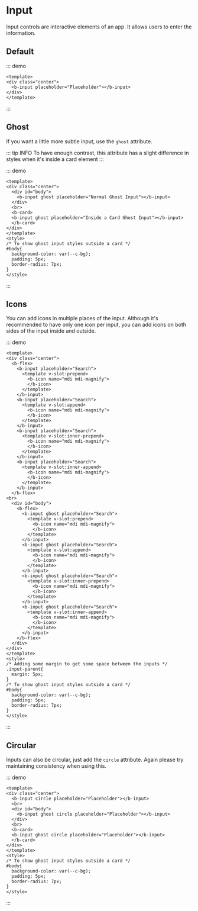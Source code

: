 # Input

Input controls are interactive elements of an app. It allows users to enter the information.

## Default

::: demo
```vue
<template>
<div class="center">
  <b-input placeholder="Placeholder"></b-input>
</div>
</template>
```
:::

## Ghost

If you want a little more subtle input, use the `ghost` attribute.

::: tip INFO
To have enough contrast, this attribute has a slight difference in styles when it's inside a card element
:::

::: demo
```vue
<template>
<div class="center">
  <div id="body">
    <b-input ghost placeholder="Normal Ghost Input"></b-input>
  </div>
  <br>
  <b-card>
  <b-input ghost placeholder="Inside a Card Ghost Input"></b-input>
  </b-card>
</div>
</template>
<style>
/* To show ghost input styles outside a card */
#body{
  background-color: var(--c-bg);
  padding: 5px;
  border-radius: 7px;
}
</style>
```
:::

## Icons

You can add icons in multiple places of the input. Although it's recommended to have only one icon per input, you can add icons on both sides of the input inside and outside.

::: demo
```vue
<template>
<div class="center">
  <b-flex>
    <b-input placeholder="Search">
      <template v-slot:prepend>
        <b-icon name="mdi mdi-magnify">
        </b-icon>
      </template>
    </b-input>
    <b-input placeholder="Search">
      <template v-slot:append>
        <b-icon name="mdi mdi-magnify">
        </b-icon>
      </template>
    </b-input>
    <b-input placeholder="Search">
      <template v-slot:inner-prepend>
        <b-icon name="mdi mdi-magnify">
        </b-icon>
      </template>
    </b-input>
    <b-input placeholder="Search">
      <template v-slot:inner-append>
        <b-icon name="mdi mdi-magnify">
        </b-icon>
      </template>
    </b-input>
  </b-flex>
<br>
  <div id="body">
    <b-flex>
      <b-input ghost placeholder="Search">
        <template v-slot:prepend>
          <b-icon name="mdi mdi-magnify">
          </b-icon>
        </template>
      </b-input>
      <b-input ghost placeholder="Search">
        <template v-slot:append>
          <b-icon name="mdi mdi-magnify">
          </b-icon>
        </template>
      </b-input>
      <b-input ghost placeholder="Search">
        <template v-slot:inner-prepend>
          <b-icon name="mdi mdi-magnify">
          </b-icon>
        </template>
      </b-input>
      <b-input ghost placeholder="Search">
        <template v-slot:inner-append>
          <b-icon name="mdi mdi-magnify">
          </b-icon>
        </template>
      </b-input>
    </b-flex>
  </div>
</div>
</template>
<style>
/* Adding some margin to get some space between the inputs */
.input-parent{
  margin: 5px;
}
/* To show ghost input styles outside a card */
#body{
  background-color: var(--c-bg);
  padding: 5px;
  border-radius: 7px;
}
</style>
```
:::

## Circular

Inputs can also be circular, just add the `circle` attribute. Again please try maintaining consistency when using this.

::: demo
```vue
<template>
<div class="center">
  <b-input circle placeholder="Placeholder"></b-input>
  <br>
  <div id="body">
    <b-input ghost circle placeholder="Placeholder"></b-input>
  </div>
  <br>
  <b-card>
  <b-input ghost circle placeholder="Placeholder"></b-input>
  </b-card>
</div>
</template>
<style>
/* To show ghost input styles outside a card */
#body{
  background-color: var(--c-bg);
  padding: 5px;
  border-radius: 7px;
}
</style>
```
:::